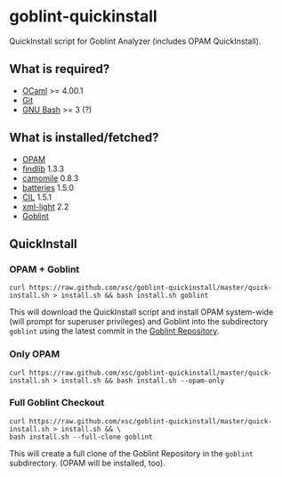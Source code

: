 # goblint-quickinstall

QuickInstall script for Goblint Analyzer (includes OPAM QuickInstall).

## What is required?

* [OCaml](http://ocaml.org/) >= 4.00.1
* [Git](http://git-scm.com/)
* [GNU Bash](http://www.gnu.org/software/bash/) >= 3 (?)

## What is installed/fetched?

* [OPAM](http://opam.ocamlpro.com/)
* [findlib](http://projects.camlcity.org/projects/findlib.html) 1.3.3
* [camomile](http://camomile.sourceforge.net/) 0.8.3
* [batteries](http://batteries.forge.ocamlcore.org/) 1.5.0
* [CIL](http://kerneis.github.com/cil/) 1.5.1
* [xml-light](http://tech.motion-twin.com/xmllight.html) 2.2
* [Goblint](https://github.com/goblint/analyzer)

## QuickInstall

### OPAM + Goblint
```
curl https://raw.github.com/xsc/goblint-quickinstall/master/quick-install.sh > install.sh && bash install.sh goblint
```
This will download the QuickInstall script and install OPAM system-wide (will prompt for superuser privileges) and Goblint into the subdirectory ```goblint``` using the latest commit in the [Goblint Repository](https://github.com/goblint/analyzer).

### Only OPAM
```
curl https://raw.github.com/xsc/goblint-quickinstall/master/quick-install.sh > install.sh && bash install.sh --opam-only
```

### Full Goblint Checkout
```
curl https://raw.github.com/xsc/goblint-quickinstall/master/quick-install.sh > install.sh && \
bash install.sh --full-clone goblint
```
This will create a full clone of the Goblint Repository in the ```goblint``` subdirectory. 
(OPAM will be installed, too).

